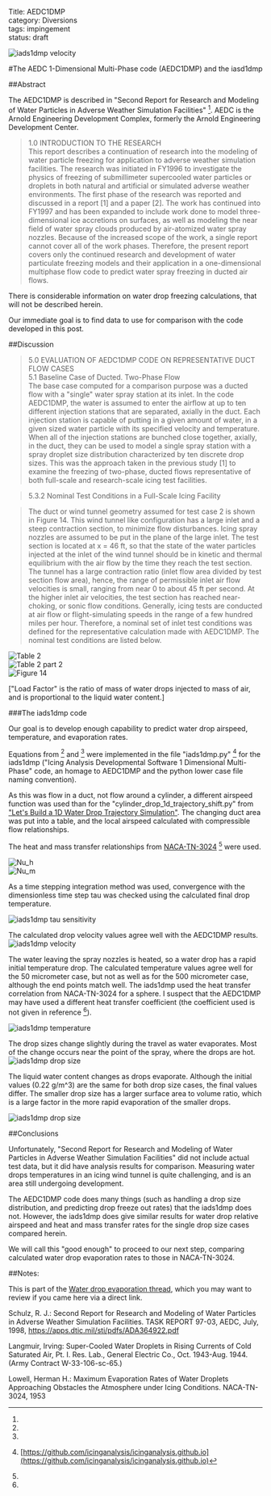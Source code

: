 Title: AEDC1DMP  
category: Diversions  
tags: impingement  
status: draft  

![iads1dmp velocity](images/build_a_1d_drop_motion_simulation/iads1dmp_velocity.png)   

#The AEDC 1-Dimensional Multi-Phase code (AEDC1DMP) and the iasd1dmp

##Abstract 

The AEDC1DMP is described in "Second Report for Research and Modeling of Water Particles in Adverse Weather Simulation Facilities" [^1]. 
AEDC is the Arnold Engineering Development Complex, formerly the Arnold Engineering Development Center. 

>1.0 INTRODUCTION TO THE RESEARCH  
This report describes a continuation of research into the modeling of water particle
freezing for application to adverse weather simulation facilities. The research was initiated in
FY1996 to investigate the physics of freezing of submillimeter supercooled water particles or
droplets in both natural and artificial or simulated adverse weather environments. The first phase
of the research was reported and discussed in a report [1] and a paper [2]. The work has
continued into FY1997 and has been expanded to include work done to model three-dimensional
ice accretions on surfaces, as well as modeling the near field of water spray clouds produced by
air-atomized water spray nozzles. Because of the increased scope of the work, a single report
cannot cover all of the work phases. Therefore, the present report covers only the continued
research and development of water particulate freezing models and their application in a 
one-dimensional multiphase flow code to predict water spray freezing in ducted air flows.

There is considerable information on water drop freezing calculations, 
that will not be described herein. 

Our immediate goal is to find data to use for comparison with the code developed in this post. 

##Discussion  

>5.0 EVALUATION OF AEDC1DMP CODE ON REPRESENTATIVE DUCT FLOW CASES  
5.1 Baseline Case of Ducted. Two-Phase Flow  
The base case computed for a comparison purpose was a ducted flow with a "single"
water spray station at its inlet.
In the code AEDC1DMP, the water is assumed to enter the airflow at up to ten different
injection stations that are separated, axially in the duct. Each injection station is capable of
putting in a given amount of water, in a given sized water particle with its specified velocity and
temperature. When all of the injection stations are bunched close together, axially, in the duct,
they can be used to model a single spray station with a spray droplet size distribution
characterized by ten discrete drop sizes. This was the approach taken in the previous study [1] to
examine the freezing of two-phase, ducted flows representative of both full-scale and 
research-scale icing test facilities.

>5.3.2 Nominal Test Conditions in a Full-Scale Icing Facility

>The duct or wind tunnel geometry assumed for test case 2 is shown in Figure 14. This
wind tunnel like configuration has a large inlet and a steep contraction section, to minimize flow
disturbances. Icing spray nozzles are assumed to be put in the plane of the large inlet. The test
section is located at x = 46 ft, so that the state of the water particles injected at the inlet of the
wind tunnel should be in kinetic and thermal equilibrium with the air flow by the time they reach
the test section. The tunnel has a large contraction ratio (inlet flow area divided by test section
flow area), hence, the range of permissible inlet air flow velocities is small, ranging from near 0
to about 45 ft per second. At the higher inlet air velocities, the test section has reached 
near-choking, or sonic flow conditions. Generally, icing tests are conducted at air flow or 
flight-simulating speeds in the range of a few hundred miles per hour. 
Therefore, a nominal set of inlet
test conditions was defined for the representative calculation made with AEDC1DMP. 
The nominal test conditions are listed below.

![Table 2](images/build_a_1d_drop_motion_simulation/Table2AEDC.png)  
![Table 2 part 2](images/build_a_1d_drop_motion_simulation/Table2_part2.png)  
![Figure 14](images/build_a_1d_drop_motion_simulation/Figure14AEDC.png)  

["Load Factor" is the ratio of mass of water drops injected to mass of air, and is proportional to the liquid water content.] 

###The iads1dmp code

Our goal is to develop enough capability to predict water drop airspeed, 
temperature, and evaporation rates. 

Equations from [^2] and [^3] were implemented in the file "iads1dmp.py" [^4] for the iads1dmp 
("Icing Analysis Developmental Software 1 Dimensional Multi-Phase" code, 
an homage to AEDC1DMP and the python lower case file naming convention). 

As this was flow in a duct, not flow around a cylinder, 
a different airspeed function was used 
than for the "cylinder_drop_1d_trajectory_shift.py" from ["Let's Build a 1D Water Drop Trajectory Simulation"]({filename}build_a_1d_drop_motion_simulation.md). 
The changing duct area was put into a table, 
and the local airspeed calculated with compressible flow relationships. 

The heat and mass transfer relationships from [NACA-TN-3024]({filename}NACA-TN-3024.md) [^3] were used.  

![Nu_h](images/naca-tn-3024/Nu_h.png)  
![Nu_m](images/naca-tn-3024/Nu_m.png)  

As a time stepping integration method was used, 
convergence with the dimensionless time step tau was checked using the calculated final drop temperature.  

![iads1dmp tau sensitivity](images/build_a_1d_drop_motion_simulation/iads1dmp_tau_sensitivity.png)  

The calculated drop velocity values agree well with the AEDC1DMP results. 
![iads1dmp velocity](images/build_a_1d_drop_motion_simulation/iads1dmp_velocity.png)   

The water leaving the spray nozzles is heated, 
so a water drop has a rapid initial temperature drop. 
The calculated temperature values agree well for the 50 micrometer case, 
but not as well as for the 500 micrometer case, although the end points match well. 
The iads1dmp used the heat transfer correlation from NACA-TN-3024 for a sphere. 
I suspect that the AEDC1DMP may have used a different heat transfer coefficient
(the coefficient used is not given in reference [^1]). 

![iads1dmp temperature](images/build_a_1d_drop_motion_simulation/iads1dmp_temperature.png)  

The drop sizes change slightly during the travel as water evaporates. 
Most of the change occurs near the point of the spray, where the drops are hot. 
![iads1dmp drop size](images/build_a_1d_drop_motion_simulation/iads1dmp_drop_size.png)   

The liquid water content changes as drops evaporate. 
Although the initial values (0.22 g/m^3) are the same for both drop size cases, 
the final values differ. 
The smaller drop size has a larger surface area to volume ratio, 
which is a large factor in the more rapid evaporation of the smaller drops. 

![iads1dmp drop size](images/build_a_1d_drop_motion_simulation/iads1dmp_lwc.png)   

##Conclusions

Unfortunately, "Second Report for Research and Modeling of Water Particles in Adverse Weather Simulation Facilities" 
did not include actual test data, 
but it did have analysis results for comparison. 
Measuring water drops temperatures in an icing wind tunnel is quite challenging,
and is an area still undergoing development. 

The AEDC1DMP code does many things 
(such as handling a drop size distribution, and predicting drop freeze out rates) 
that the iads1dmp does not. 
However, the iads1dmp does give similar results for water drop relative airspeed and 
heat and mass transfer rates for the single drop size cases compared herein. 

We will call this "good enough" to proceed to our next step,
comparing calculated water drop evaporation rates to those in NACA-TN-3024. 

##Notes:

This is part of the [Water drop evaporation thread]({filename}water_drop_evaporation_thread.md), 
which you may want to review if you came here via a direct link. 

[^1]: 
Schulz, R. J.: Second Report for Research and Modeling of Water Particles in Adverse Weather Simulation Facilities. TASK REPORT 97-03, AEDC, July, 1998, https://apps.dtic.mil/sti/pdfs/ADA364922.pdf  
[^2]:
Langmuir, Irving: Super-Cooled Water Droplets in Rising Currents of Cold Saturated Air, Pt. I. Res. Lab., General Electric Co., Oct. 1943-Aug. 1944. (Army Contract W-33-106-sc-65.)  
[^3]: 
Lowell, Herman H.: Maximum Evaporation Rates of Water Droplets Approaching Obstacles the Atmosphere under Icing Conditions. NACA-TN-3024, 1953  
[^4]: [https://github.com/icinganalysis/icinganalysis.github.io](https://github.com/icinganalysis/icinganalysis.github.io)  

